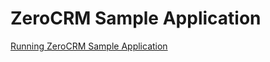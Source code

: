 # ZeroCRM Sample Application

[Running ZeroCRM Sample Application](https://auth0.com/extend/docs/getting-started#sample-application)  

